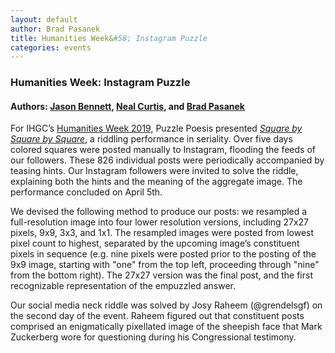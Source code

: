 ```yaml
---
layout: default
author: Brad Pasanek
title: Humanities Week&#58; Instagram Puzzle
categories: events
---
```


### Humanities Week: Instagram Puzzle

<h4>
Authors: <a href="./../../../../people/bennett-jason.html">Jason Bennett</a>, <a href="./../../../../people/curtis-neal.html">Neal Curtis</a>, and <a href="./../../../../people/pasanek-brad.html">Brad Pasanek</a> 
</h4>

For IHGC’s [Humanities Week 2019](https://ihgc.as.virginia.edu/news/humanities-week-2019-log), Puzzle Poesis presented *[Square by Square by Square](https://www.instagram.com/squarebysquarebysquare/)*, a riddling performance in seriality. Over five days colored squares were posted manually to Instagram, flooding the feeds of our followers. These 826 individual posts were periodically accompanied by teasing hints. Our Instagram followers were invited to solve the riddle, explaining both the hints and the meaning of the aggregate image. The performance concluded on April 5th.

We devised the following method to produce our posts: we resampled a full-resolution image into four lower resolution versions, including 27x27 pixels, 9x9, 3x3, and 1x1. The resampled images were posted from lowest pixel count to highest, separated by the upcoming image’s constituent pixels in sequence (e.g. nine pixels were posted prior to the posting of the 9x9 image, starting with "one" from the top left, proceeding through "nine" from the bottom right). The 27x27 version was the final post, and the first recognizable representation of the empuzzled answer. 

Our social media neck riddle was solved by Josy Raheem (@grendelsgf) on the second day of the event. Raheem figured out that constituent posts comprised an enigmatically pixellated image of the sheepish face that Mark Zuckerberg wore for questioning during his Congressional testimony.

